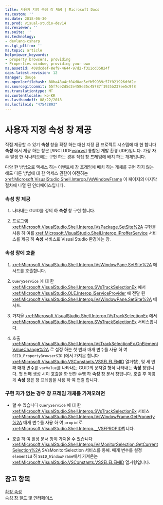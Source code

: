 ```yaml
---
title: 사용자 지정 속성 창 제공 | Microsoft Docs
ms.custom: ''
ms.date: 2018-06-30
ms.prod: visual-studio-dev14
ms.reviewer: ''
ms.suite: ''
ms.technology:
- devlang-csharp
ms.tgt_pltfrm: ''
ms.topic: article
helpviewer_keywords:
- property browsers, providing
- Properties window, providing your own
ms.assetid: 408dcdef-8ef9-4644-97d2-f311cd35824f
caps.latest.revision: 12
manager: douge
ms.openlocfilehash: 88ba48a4cf04d0ad5efb59939c57f021926dfd2e
ms.sourcegitcommit: 55f7ce2d5d2e458e35c45787f1935b237ee5c9f8
ms.translationtype: MT
ms.contentlocale: ko-KR
ms.lasthandoff: 08/22/2018
ms.locfileid: "47542893"
---
```

# <a name="providing-a-custom-properties-window"></a>사용자 지정 속성 창 제공
직접 제공할 수 있기 **속성** 창을 확장 하는 대신 지정 된 프로젝트 시스템에 대 한 합니다 **속성** 에서 제공 하는 창은 [!INCLUDE[vsprvs](../includes/vsprvs-md.md)] 통합된 개발 환경 (IDE)입니다. 가장 자주 발생 한 시나리오에는 구현 하는 경우 직접 창 프레임에 배치 하는 개체입니다.  
  
 다양 한 방법으로 액세스 하는 이벤트에 창 프레임에 배치 하는 개체를 구현 하지 않는 해도 다른 방법에 대 한 액세스 권한이 여전히는 <xref:Microsoft.VisualStudio.Shell.Interop.IVsWindowFrame> 이 페이지의 마지막 절차에 나열 된 인터페이스입니다.  
  
### <a name="to-provide-your-properties-window"></a>속성 창 제공  
  
1.  나타내는 GUID를 정의 하 **속성** 창 구현 합니다.  
  
2.  프로그램 <xref:Microsoft.VisualStudio.Shell.Interop.IVsPackage.SetSite%2A> 구현을 사용 하 여를 <xref:Microsoft.VisualStudio.Shell.Interop.IProfferService> 서비스를 제공 하 **속성** 서비스로 Visual Studio 환경에는 창.  
  
### <a name="to-call-your-properties-window"></a>속성 창에 호출  
  
1.  <xref:Microsoft.VisualStudio.Shell.Interop.IVsWindowPane.SetSite%2A> 메서드를 호출합니다.  
  
2.  `QueryService` 에 대 한 <xref:Microsoft.VisualStudio.Shell.Interop.SVsTrackSelectionEx> 에서 <xref:Microsoft.VisualStudio.OLE.Interop.IServiceProvider> 에 전달 된 <xref:Microsoft.VisualStudio.Shell.Interop.IVsWindowPane.SetSite%2A> 메서드.  
  
3.  가져올 <xref:Microsoft.VisualStudio.Shell.Interop.IVsTrackSelectionEx> 에서 <xref:Microsoft.VisualStudio.Shell.Interop.SVsTrackSelectionEx> 서비스입니다.  
  
4.  호출 <xref:Microsoft.VisualStudio.Shell.Interop.IVsTrackSelectionEx.OnElementValueChange%2A> 로 설정 하는 첫 번째 매개 변수를 사용 하 여 `SEID_PropertyBrowserSID` (에서 가져온 합니다 <xref:Microsoft.VisualStudio.VSConstants.VSSELELEMID> 열거형), 및 세 번째 매개 변수를 `varValue`를 나타내는 GUID의 문자열 형식 나타내는 **속성** 창입니다. 첫 번째 생성 시이 호출을 한 번만 수행 하 **속성** 창 문서 창입니다. 호출 후 이렇게 **속성** 창은 창 프레임을 사용 하 여 연결 합니다.  
  
### <a name="to-obtain-the-window-frame-object-when-you-are-not-the-implementer"></a>구현 자가 없는 경우 창 프레임 개체를 가져오려면  
  
-   할 수 있습니다 `QueryService` 에 대 한 <xref:Microsoft.VisualStudio.Shell.Interop.SVsTrackSelectionEx> 서비스 <xref:Microsoft.VisualStudio.Shell.Interop.IVsWindowFrame.GetProperty%2A> 매개 변수를 사용 하 여 `propid` 로 <xref:Microsoft.VisualStudio.Shell.Interop.__VSFPROPID>합니다.  
  
-   호출 하 여 활성 문서 창이 가져올 수 있습니다 <xref:Microsoft.VisualStudio.Shell.Interop.IVsMonitorSelection.GetCurrentSelection%2A> SVsMonitorSelection 서비스를 통해. 매개 변수를 설정 `elementid` 하 `SEID_WindowFrame`에서 가져온는 <xref:Microsoft.VisualStudio.VSConstants.VSSELELEMID> 열거형입니다.  
  
## <a name="see-also"></a>참고 항목  
 [확장 속성](../extensibility/internals/extending-properties.md)   
 [속성 창 필드 및 인터페이스](../extensibility/internals/properties-window-fields-and-interfaces.md)